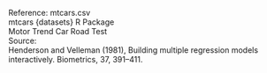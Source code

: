 Reference: mtcars.csv<br/>
mtcars {datasets}	R Package <br/>
Motor Trend Car Road Test <br/>
Source: <br/>
Henderson and Velleman (1981), Building multiple regression models interactively. Biometrics, 37, 391–411.<br/>
